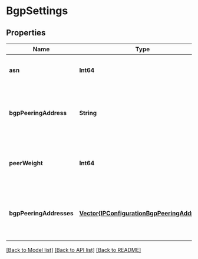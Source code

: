 # BgpSettings


## Properties
Name | Type | Description | Notes
------------ | ------------- | ------------- | -------------
**asn** | **Int64** | The BGP speaker&#39;s ASN. | [optional] [default to nothing]
**bgpPeeringAddress** | **String** | The BGP peering address and BGP identifier of this BGP speaker. | [optional] [default to nothing]
**peerWeight** | **Int64** | The weight added to routes learned from this BGP speaker. | [optional] [default to nothing]
**bgpPeeringAddresses** | [**Vector{IPConfigurationBgpPeeringAddress}**](IPConfigurationBgpPeeringAddress.md) | BGP peering address with IP configuration ID for virtual network gateway. | [optional] [default to nothing]


[[Back to Model list]](../README.md#models) [[Back to API list]](../README.md#api-endpoints) [[Back to README]](../README.md)


